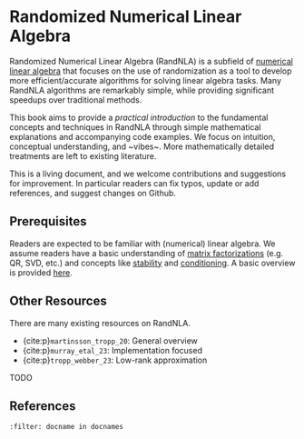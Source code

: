 # Randomized Numerical Linear Algebra

Randomized Numerical Linear Algebra (RandNLA) is a subfield of [numerical linear algebra](https://en.wikipedia.org/wiki/Numerical_linear_algebra) that focuses on the use of randomization as a tool to develop more efficient/accurate algorithms for solving linear algebra tasks.
Many RandNLA algorithms are remarkably simple, while providing significant speedups over traditional methods.

This book aims to provide a *practical introduction* to the fundamental concepts and techniques in RandNLA through simple mathematical explanations and accompanying code examples.
We focus on intuition, conceptual understanding, and ~vibes~.
More mathematically detailed treatments are left to existing literature.

This is a living document, and we welcome contributions and suggestions for improvement.
In particular readers can fix typos, update or add references, and suggest changes on Github.




## Prerequisites

Readers are expected to be familiar with (numerical) linear algebra.
We assume readers have a basic understanding of [matrix factorizations](https://en.wikipedia.org/wiki/Matrix_decomposition) (e.g. QR, SVD, etc.) and concepts like [stability](https://en.wikipedia.org/wiki/Numerical_stability) and [conditioning](https://en.wikipedia.org/wiki/Condition_number).
A basic overview is provided [here](../Background/review.ipynb).


## Other Resources


There are many existing resources on RandNLA.

- {cite:p}`martinsson_tropp_20`: General overview
- {cite:p}`murray_etal_23`: Implementation focused
- {cite:p}`tropp_webber_23`: Low-rank approximation

TODO

## References
```{bibliography}
:filter: docname in docnames
```